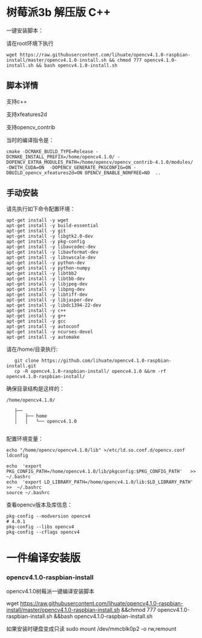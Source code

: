 # 树莓派3b 解压版 C++
一键安装脚本：

请在root环境下执行
```
wget https://raw.githubusercontent.com/lihuate/opencv4.1.0-raspbian-install/master/opencv4.1.0-install.sh && chmod 777 opencv4.1.0-install.sh && bash opencv4.1.0-install.sh
```
## 脚本详情
支持c++

支持xfeatures2d

支持opencv_contrib

当时的编译指令是：
```
cmake -DCMAKE_BUILD_TYPE=Release -DCMAKE_INSTALL_PREFIX=/home/opencv4.1.0/ -DOPENCV_EXTRA_MODULES_PATH=/home/opencv/opencv_contrib-4.1.0/modules/ -DWITH_CUDA=ON  -DOPENCV_GENERATE_PKGCONFIG=ON -DBUILD_opencv_xfeatures2d=ON OPENCV_ENABLE_NONFREE=NO  ..
```

## 手动安装



请先执行如下命令配置环境：

```
apt-get install -y wget
apt-get install -y build-essential
apt-get install -y git
apt-get install -y libgtk2.0-dev
apt-get install -y pkg-config
apt-get install -y libavcodec-dev
apt-get install -y libavformat-dev
apt-get install -y libswscale-dev
apt-get install -y python-dev
apt-get install -y python-numpy
apt-get install -y libtbb2
apt-get install -y libtbb-dev
apt-get install -y libjpeg-dev
apt-get install -y libpng-dev
apt-get install -y libtiff-dev
apt-get install -y libjasper-dev
apt-get install -y libdc1394-22-dev
apt-get install -y c++
apt-get install -y g++
apt-get install -y gcc
apt-get install -y autoconf
apt-get install -y ncurses-devel
apt-get install -y automake 
```



请在/home/目录执行:
```
   git clone https://github.com/lihuate/opencv4.1.0-raspbian-install.git
   cp -R opencv4.1.0-raspbian-install/ opencv4.1.0 &&rm -rf opencv4.1.0-raspbian-install/
```

确保目录结构是这样的：

```
/home/opencv4.1.0/

   ├── 
   │   ├── home
   │   │   └── opencv4.1.0


```

配置环境变量：

```
echo "/home/opencv/opencv4.1.0/lib" >/etc/ld.so.conf.d/opencv.conf
ldconfig

echo  'export PKG_CONFIG_PATH=/home/opencv4.1.0/lib/pkgconfig:$PKG_CONFIG_PATH'   >>  ~/.bashrc
echo  'export LD_LIBRARY_PATH=/home/opencv4.1.0/lib:$LD_LIBRARY_PATH'    >>  ~/.bashrc
source ~/.bashrc

```

查看opencv版本及库信息：

```
pkg-config --modversion opencv4
# 4.0.1
pkg-config --libs opencv4
pkg-config --cflags opencv4
```


# 一件编译安装版
###  opencv4.1.0-raspbian-install
opencv4.1.0树莓派一键编译安装脚本

wget https://raw.githubusercontent.com/lihuate/opencv4.1.0-raspbian-install/master/opencv4.1.0-raspbian-install.sh &&chmod 777 opencv4.1.0-raspbian-install.sh &&bash opencv4.1.0-raspbian-install.sh

如果安装时硬盘变成只读
sudo mount /dev/mmcblk0p2 -o rw,remount
